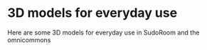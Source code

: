 # 3D models for everyday use

Here are some 3D models for everyday use in SudoRoom and the omnicommons

